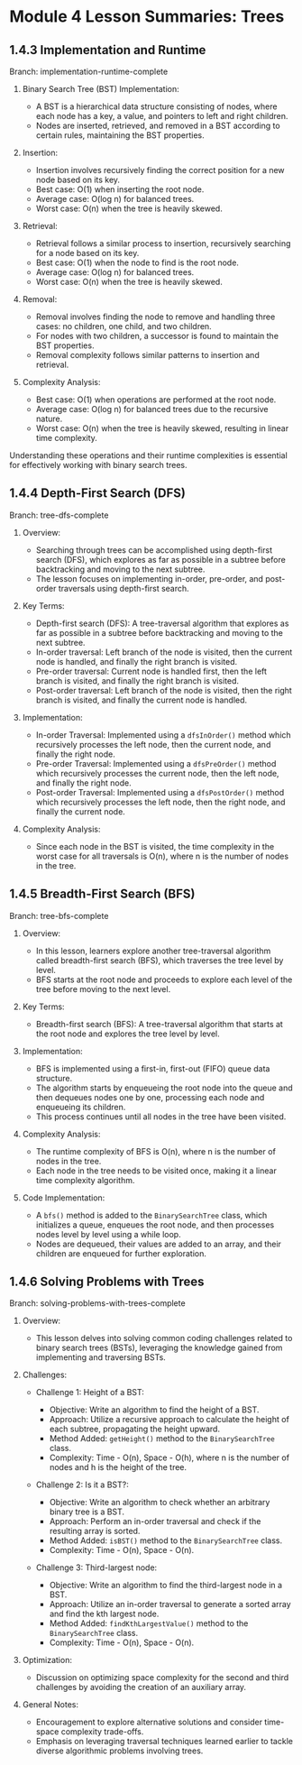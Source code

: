 # Module 4 Lesson Summaries: Trees

## 1.4.3 Implementation and Runtime

Branch: implementation-runtime-complete

1.  Binary Search Tree (BST) Implementation:

    - A BST is a hierarchical data structure consisting of nodes, where each node has a key, a value, and pointers to left and right children.
    - Nodes are inserted, retrieved, and removed in a BST according to certain rules, maintaining the BST properties.

2.  Insertion:

    - Insertion involves recursively finding the correct position for a new node based on its key.
    - Best case: O(1) when inserting the root node.
    - Average case: O(log n) for balanced trees.
    - Worst case: O(n) when the tree is heavily skewed.

3.  Retrieval:

    - Retrieval follows a similar process to insertion, recursively searching for a node based on its key.
    - Best case: O(1) when the node to find is the root node.
    - Average case: O(log n) for balanced trees.
    - Worst case: O(n) when the tree is heavily skewed.

4.  Removal:

    - Removal involves finding the node to remove and handling three cases: no children, one child, and two children.
    - For nodes with two children, a successor is found to maintain the BST properties.
    - Removal complexity follows similar patterns to insertion and retrieval.

5.  Complexity Analysis:

    - Best case: O(1) when operations are performed at the root node.
    - Average case: O(log n) for balanced trees due to the recursive nature.
    - Worst case: O(n) when the tree is heavily skewed, resulting in linear time complexity.

Understanding these operations and their runtime complexities is essential for effectively working with binary search trees.

## 1.4.4 Depth-First Search (DFS)

Branch: tree-dfs-complete

1.  Overview:

    - Searching through trees can be accomplished using depth-first search (DFS), which explores as far as possible in a subtree before backtracking and moving to the next subtree.
    - The lesson focuses on implementing in-order, pre-order, and post-order traversals using depth-first search.

2.  Key Terms:

    - Depth-first search (DFS): A tree-traversal algorithm that explores as far as possible in a subtree before backtracking and moving to the next subtree.
    - In-order traversal: Left branch of the node is visited, then the current node is handled, and finally the right branch is visited.
    - Pre-order traversal: Current node is handled first, then the left branch is visited, and finally the right branch is visited.
    - Post-order traversal: Left branch of the node is visited, then the right branch is visited, and finally the current node is handled.

3.  Implementation:

    - In-order Traversal: Implemented using a `dfsInOrder()` method which recursively processes the left node, then the current node, and finally the right node.
    - Pre-order Traversal: Implemented using a `dfsPreOrder()` method which recursively processes the current node, then the left node, and finally the right node.
    - Post-order Traversal: Implemented using a `dfsPostOrder()` method which recursively processes the left node, then the right node, and finally the current node.

4.  Complexity Analysis:

    - Since each node in the BST is visited, the time complexity in the worst case for all traversals is O(n), where n is the number of nodes in the tree.

## 1.4.5 Breadth-First Search (BFS)

Branch: tree-bfs-complete

1.  Overview:

    - In this lesson, learners explore another tree-traversal algorithm called breadth-first search (BFS), which traverses the tree level by level.
    - BFS starts at the root node and proceeds to explore each level of the tree before moving to the next level.

2.  Key Terms:

    - Breadth-first search (BFS): A tree-traversal algorithm that starts at the root node and explores the tree level by level.

3.  Implementation:

    - BFS is implemented using a first-in, first-out (FIFO) queue data structure.
    - The algorithm starts by enqueueing the root node into the queue and then dequeues nodes one by one, processing each node and enqueueing its children.
    - This process continues until all nodes in the tree have been visited.

4.  Complexity Analysis:

    - The runtime complexity of BFS is O(n), where n is the number of nodes in the tree.
    - Each node in the tree needs to be visited once, making it a linear time complexity algorithm.

5.  Code Implementation:

    - A `bfs()` method is added to the `BinarySearchTree` class, which initializes a queue, enqueues the root node, and then processes nodes level by level using a while loop.
    - Nodes are dequeued, their values are added to an array, and their children are enqueued for further exploration.

## 1.4.6 Solving Problems with Trees

Branch: solving-problems-with-trees-complete

1.  Overview:

    - This lesson delves into solving common coding challenges related to binary search trees (BSTs), leveraging the knowledge gained from implementing and traversing BSTs.

2.  Challenges:

    - Challenge 1: Height of a BST:

      - Objective: Write an algorithm to find the height of a BST.
      - Approach: Utilize a recursive approach to calculate the height of each subtree, propagating the height upward.
      - Method Added: `getHeight()` method to the `BinarySearchTree` class.
      - Complexity: Time - O(n), Space - O(h), where n is the number of nodes and h is the height of the tree.

    - Challenge 2: Is it a BST?:

      - Objective: Write an algorithm to check whether an arbitrary binary tree is a BST.
      - Approach: Perform an in-order traversal and check if the resulting array is sorted.
      - Method Added: `isBST()` method to the `BinarySearchTree` class.
      - Complexity: Time - O(n), Space - O(n).

    - Challenge 3: Third-largest node:

      - Objective: Write an algorithm to find the third-largest node in a BST.
      - Approach: Utilize an in-order traversal to generate a sorted array and find the kth largest node.
      - Method Added: `findKthLargestValue()` method to the `BinarySearchTree` class.
      - Complexity: Time - O(n), Space - O(n).

3.  Optimization:

    - Discussion on optimizing space complexity for the second and third challenges by avoiding the creation of an auxiliary array.

4.  General Notes:

    - Encouragement to explore alternative solutions and consider time-space complexity trade-offs.
    - Emphasis on leveraging traversal techniques learned earlier to tackle diverse algorithmic problems involving trees.
